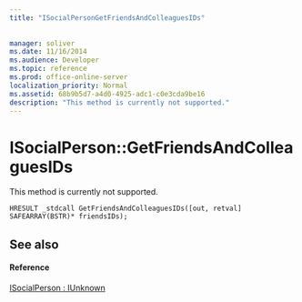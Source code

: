 ```yaml
---
title: "ISocialPersonGetFriendsAndColleaguesIDs"
 
 
manager: soliver
ms.date: 11/16/2014
ms.audience: Developer
ms.topic: reference
ms.prod: office-online-server
localization_priority: Normal
ms.assetid: 68b9b5d7-a4d0-4925-adc1-c0e3cda9be16
description: "This method is currently not supported."
---
```


# ISocialPerson::GetFriendsAndColleaguesIDs

This method is currently not supported. 
  
```
HRESULT _stdcall GetFriendsAndColleaguesIDs([out, retval] SAFEARRAY(BSTR)* friendsIDs);
```

## See also

#### Reference

[ISocialPerson : IUnknown](isocialpersoniunknown.md)


